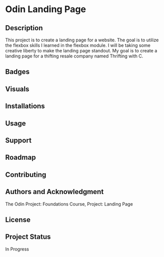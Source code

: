 # Odin Landing Page

## Description

This project is to create a landing page for a website. The goal is to utilize the flexbox skills I learned in the flexbox module. I will be taking some creative liberty to make the landing page standout. My goal is to create a landing page for a thifting resale company named Thrifting with C.

## Badges

## Visuals

## Installations

## Usage

## Support

## Roadmap

## Contributing

## Authors and Acknowledgment

The Odin Project: Foundations Course, Project: Landing Page

## License

## Project Status

In Progress

